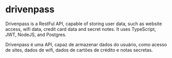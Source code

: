# drivenpass
Drivenpass is a RestFul API, capable of storing user data, such as website access, wifi data, credit card data and secret notes. It uses TypeScript, JWT, NodeJS, and Postgres.


Drivenpass é uma API, capaz de armazenar dados do usuário, como acesso de sites, dados de wifi, dados de cartões de crédito e notas secretas.
